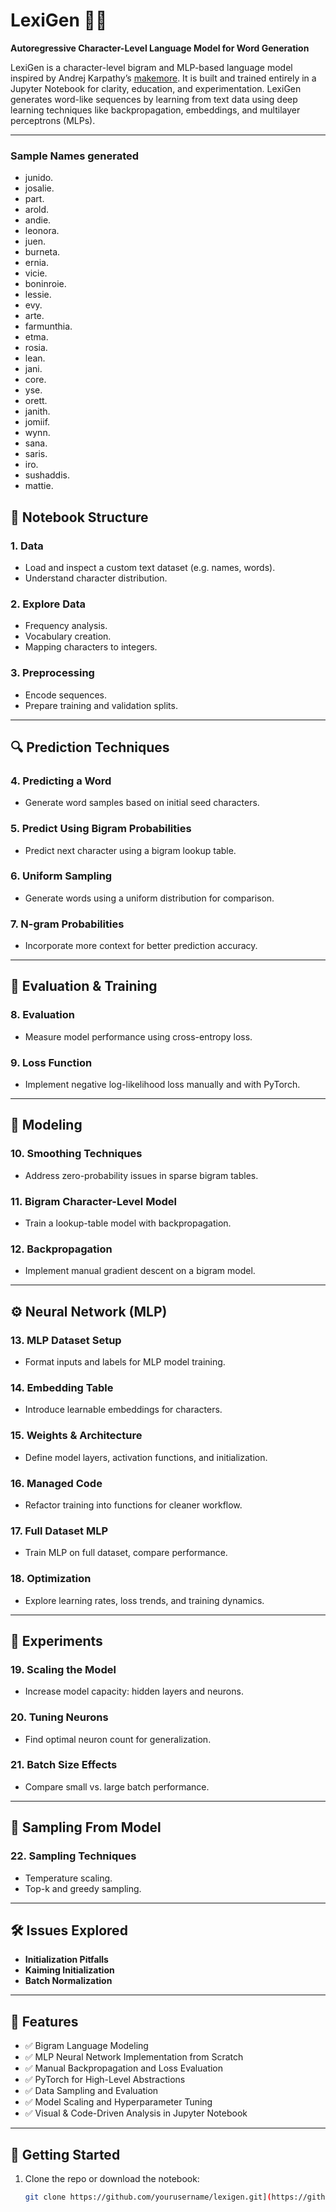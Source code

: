 # LexiGen 🧠✨  
**Autoregressive Character-Level Language Model for Word Generation**

LexiGen is a character-level bigram and MLP-based language model inspired by Andrej Karpathy’s [makemore](https://github.com/karpathy/makemore). It is built and trained entirely in a Jupyter Notebook for clarity, education, and experimentation. LexiGen generates word-like sequences by learning from text data using deep learning techniques like backpropagation, embeddings, and multilayer perceptrons (MLPs).

---

### Sample Names generated
- junido.
- josalie.
- part.
- arold.
- andie.
- leonora.
- juen.
- burneta.
- ernia.
- vicie.
- boninroie.
- lessie.
- evy.
- arte.
- farmunthia.
- etma.
- rosia.
- lean.
- jani.
- core.
- yse.
- orett.
- janith.
- jomiif.
- wynn.
- sana.
- saris.
- iro.
- sushaddis.
- mattie.
  
## 📂 Notebook Structure

### **1. Data**
- Load and inspect a custom text dataset (e.g. names, words).
- Understand character distribution.

### **2. Explore Data**
- Frequency analysis.
- Vocabulary creation.
- Mapping characters to integers.

### **3. Preprocessing**
- Encode sequences.
- Prepare training and validation splits.

---

## 🔍 Prediction Techniques

### **4. Predicting a Word**
- Generate word samples based on initial seed characters.

### **5. Predict Using Bigram Probabilities**
- Predict next character using a bigram lookup table.

### **6. Uniform Sampling**
- Generate words using a uniform distribution for comparison.

### **7. N-gram Probabilities**
- Incorporate more context for better prediction accuracy.

---

## 🧪 Evaluation & Training

### **8. Evaluation**
- Measure model performance using cross-entropy loss.

### **9. Loss Function**
- Implement negative log-likelihood loss manually and with PyTorch.

---

## 🧠 Modeling

### **10. Smoothing Techniques**
- Address zero-probability issues in sparse bigram tables.

### **11. Bigram Character-Level Model**
- Train a lookup-table model with backpropagation.

### **12. Backpropagation**
- Implement manual gradient descent on a bigram model.

---

## ⚙️ Neural Network (MLP)

### **13. MLP Dataset Setup**
- Format inputs and labels for MLP model training.

### **14. Embedding Table**
- Introduce learnable embeddings for characters.

### **15. Weights & Architecture**
- Define model layers, activation functions, and initialization.

### **16. Managed Code**
- Refactor training into functions for cleaner workflow.

### **17. Full Dataset MLP**
- Train MLP on full dataset, compare performance.

### **18. Optimization**
- Explore learning rates, loss trends, and training dynamics.

---

## 🔬 Experiments

### **19. Scaling the Model**
- Increase model capacity: hidden layers and neurons.

### **20. Tuning Neurons**
- Find optimal neuron count for generalization.

### **21. Batch Size Effects**
- Compare small vs. large batch performance.

---

## 🎲 Sampling From Model

### **22. Sampling Techniques**
- Temperature scaling.
- Top-k and greedy sampling.

---

## 🛠️ Issues Explored

- **Initialization Pitfalls**
- **Kaiming Initialization**
- **Batch Normalization**

---

## 📌 Features

- ✅ Bigram Language Modeling
- ✅ MLP Neural Network Implementation from Scratch
- ✅ Manual Backpropagation and Loss Evaluation
- ✅ PyTorch for High-Level Abstractions
- ✅ Data Sampling and Evaluation
- ✅ Model Scaling and Hyperparameter Tuning
- ✅ Visual & Code-Driven Analysis in Jupyter Notebook

---

## 🚀 Getting Started

1. Clone the repo or download the notebook:
   ```bash
   git clone https://github.com/yourusername/lexigen.git](https://github.com/ahmad-bsds/LexiGen.git
